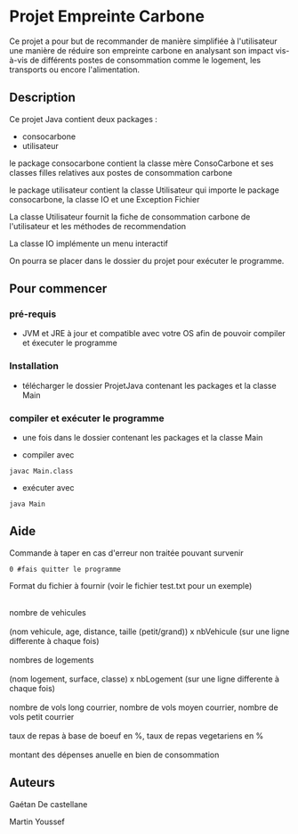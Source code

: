 # Projet Empreinte Carbone

Ce projet a pour but de recommander de manière simplifiée à l'utilisateur une manière de réduire son empreinte carbone en analysant son impact vis-à-vis de différents postes de consommation comme le logement, les transports ou encore l'alimentation.

## Description

Ce projet Java contient deux packages :
* consocarbone
* utilisateur

le package consocarbone contient la classe mère ConsoCarbone et ses classes filles relatives aux postes de consommation carbone

le package utilisateur contient la classe Utilisateur qui importe le package consocarbone, la classe IO et une Exception Fichier

La classe Utilisateur fournit la fiche de consommation carbone de l'utilisateur et les méthodes de recommendation

La classe IO implémente un menu interactif

On pourra se placer dans le dossier du projet pour exécuter le programme.

## Pour commencer

### pré-requis

* JVM et JRE à jour et compatible avec votre OS afin de pouvoir compiler et éxecuter le programme

### Installation

* télécharger le dossier ProjetJava contenant les packages et la classe Main

### compiler et exécuter le programme
* une fois dans le dossier contenant les packages et la classe Main

* compiler avec
```
javac Main.class
```
* exécuter avec
```
java Main
```

## Aide

Commande à taper en cas d'erreur non traitée pouvant survenir
```
0 #fais quitter le programme
```

Format du fichier à fournir (voir le fichier test.txt pour un exemple)

<br>nombre de vehicules<br>
<br>(nom vehicule, age, distance, taille (petit/grand)) x nbVehicule (sur une ligne differente à chaque fois)<br>
<br>nombres de logements<br>
<br>(nom logement, surface, classe) x nbLogement (sur une ligne differente à chaque fois)<br>
<br>nombre de vols long courrier, nombre de vols moyen courrier, nombre de vols petit courrier<br>
<br>taux de repas à base de boeuf en %, taux de repas vegetariens en %<br>
<br>montant des dépenses anuelle en bien de consommation<br>



## Auteurs 

Gaétan De castellane

Martin Youssef
